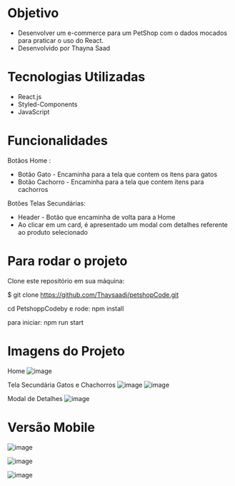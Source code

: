 # Objetivo
- Desenvolver um e-commerce para um PetShop com o dados mocados para praticar o uso do React.
- Desenvolvido por 
Thayna Saad

# Tecnologias Utilizadas
- React.js
- Styled-Components
- JavaScript

# Funcionalidades
Botãos Home :
  - Botão Gato - Encaminha para a tela que contem os ítens para gatos
  - Botão Cachorro - Encaminha para a tela que contem ítens para cachorros
  
Botões Telas Secundárias:
  - Header - Botão que encaminha de volta para a Home
  - Ao clicar em um card, é apresentado um modal com detalhes referente ao produto selecionado


# Para rodar o projeto
Clone este repositório em sua máquina:

$ git clone https://github.com/Thaysaadj/petshopCode.git

cd PetshoppCodeby e rode: npm install

para iniciar: npm run start

# Imagens do Projeto

Home
![image](https://user-images.githubusercontent.com/90100923/167025274-f12a4b5e-d9a0-45c2-a5e9-36e1e5d83a07.png)

Tela Secundária Gatos e Chachorros
![image](https://user-images.githubusercontent.com/90100923/167025362-7823d8ba-54e6-41a1-8a32-059d8242719b.png)
![image](https://user-images.githubusercontent.com/90100923/167025404-e552ce17-bf11-4fcf-8cf4-dc1dd134bd60.png)

Modal de Detalhes
![image](https://user-images.githubusercontent.com/90100923/167025469-f70248d3-d255-4402-a3fc-d37f93f9f7f7.png)

# Versão Mobile

![image](https://user-images.githubusercontent.com/90100923/167025767-f2acabc3-f598-427b-bbd7-f19b0e1cfc84.png)


![image](https://user-images.githubusercontent.com/90100923/167025722-5437d11d-3b01-486e-9f14-198d3fc7fc81.png)

![image](https://user-images.githubusercontent.com/90100923/167025856-2e21d3ab-6deb-40ad-875b-3ded7a0133fe.png)


